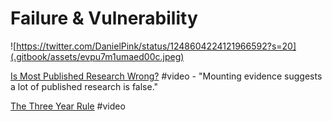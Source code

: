 # Failure & Vulnerability

![https://twitter.com/DanielPink/status/1248604224121966592?s=20](.gitbook/assets/evpu7m1umaed00c.jpeg)

[Is Most Published Research Wrong?](https://www.youtube.com/watch?v=42QuXLucH3Q) \#video - "Mounting evidence suggests a lot of published research is false."

[The Three Year Rule](https://www.youtube.com/watch?v=9HF2AjcXurA&feature=youtu.be) \#video

